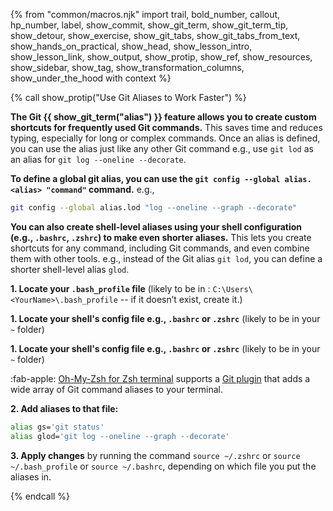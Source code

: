 {% from "common/macros.njk" import trail, bold_number, callout, hp_number, label, show_commit, show_git_term, show_git_term_tip, show_detour, show_exercise, show_git_tabs, show_git_tabs_from_text, show_hands_on_practical, show_head, show_lesson_intro, show_lesson_link, show_output, show_protip, show_ref, show_resources, show_sidebar, show_tag, show_transformation_columns, show_under_the_hood with context %}

{% call show_protip("Use Git Aliases to Work Faster") %}

**The Git {{ show_git_term("alias") }} feature allows you to create custom shortcuts for frequently used Git commands.** This saves time and reduces typing, especially for long or complex commands. Once an alias is defined, you can use the alias just like any other Git command e.g., use `git lod` as an alias for `git log --oneline --decorate`.

<div class="non-printable">

**To define a global git alias, you can use the `git config --global alias.<alias> "command"` command.** e.g.,

```bash
git config --global alias.lod "log --oneline --graph --decorate"
```
</div>

**You can also create shell-level aliases using your shell configuration (e.g., `.bashrc`, `.zshrc`) to make even shorter aliases.** This lets you create shortcuts for any command, including Git commands, and even combine them with other tools. e.g., instead of the Git alias `git lod`, you can define a shorter shell-level alias `glod`.

<div class="non-printable">

<tabs>
  <tab header=":fab-windows: Windows + Git-Bash">

**1. Locate your `.bash_profile` file** (likely to be in : `C:\Users\<YourName>\.bash_profile` -- if it doesn’t exist, create it.)
  </tab>
  <tab header=":fab-windows: Windows + WSL (Ubuntu or other Linux distro)">

**1. Locate your shell's config file e.g., `.bashrc` or `.zshrc`** (likely to be in your `~` folder)
  </tab>
  <tab header=":fab-apple: MacOS | :fab-linux: Linux">

**1. Locate your shell's config file e.g., `.bashrc` or `.zshrc`** (likely to be in your `~` folder)

<box type="tip" seamless>

:fab-apple: [Oh-My-Zsh for Zsh terminal](https://ohmyz.sh) supports a [Git plugin](https://github.com/ohmyzsh/ohmyzsh/tree/master/plugins/git) that adds a wide array of Git command aliases to your terminal.
</box>
  </tab>
</tabs>

**2. Add aliases to that file:**
```bash
alias gs='git status'
alias glod='git log --oneline --graph --decorate'
```
**3. Apply changes** by running the command  `source ~/.zshrc` or `source ~/.bash_profile` or `source ~/.bashrc`, depending on which file you put the aliases in.
</div>

{% endcall %} <!-- end pro-tip -->

